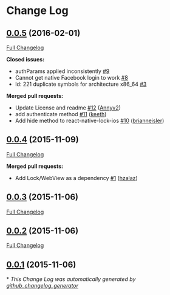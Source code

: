 # Change Log

## [0.0.5](https://github.com/auth0/react-native-lock-ios/tree/0.0.5) (2016-02-01)
[Full Changelog](https://github.com/auth0/react-native-lock-ios/compare/0.0.4...0.0.5)

**Closed issues:**

- authParams applied inconsistently [\#9](https://github.com/auth0/react-native-lock-ios/issues/9)
- Cannot get native Facebook login to work [\#8](https://github.com/auth0/react-native-lock-ios/issues/8)
- ld: 221 duplicate symbols for architecture x86\_64 [\#3](https://github.com/auth0/react-native-lock-ios/issues/3)

**Merged pull requests:**

- Update License and readme [\#12](https://github.com/auth0/react-native-lock-ios/pull/12) ([Annyv2](https://github.com/Annyv2))
- add authenticate method [\#11](https://github.com/auth0/react-native-lock-ios/pull/11) ([keeth](https://github.com/keeth))
- Add hide method to react-native-lock-ios [\#10](https://github.com/auth0/react-native-lock-ios/pull/10) ([brianneisler](https://github.com/brianneisler))

## [0.0.4](https://github.com/auth0/react-native-lock-ios/tree/0.0.4) (2015-11-09)
[Full Changelog](https://github.com/auth0/react-native-lock-ios/compare/0.0.3...0.0.4)

**Merged pull requests:**

- Add Lock/WebView as a dependency [\#1](https://github.com/auth0/react-native-lock-ios/pull/1) ([hzalaz](https://github.com/hzalaz))

## [0.0.3](https://github.com/auth0/react-native-lock-ios/tree/0.0.3) (2015-11-06)
[Full Changelog](https://github.com/auth0/react-native-lock-ios/compare/0.0.2...0.0.3)

## [0.0.2](https://github.com/auth0/react-native-lock-ios/tree/0.0.2) (2015-11-06)
[Full Changelog](https://github.com/auth0/react-native-lock-ios/compare/0.0.1...0.0.2)

## [0.0.1](https://github.com/auth0/react-native-lock-ios/tree/0.0.1) (2015-11-06)


\* *This Change Log was automatically generated by [github_changelog_generator](https://github.com/skywinder/Github-Changelog-Generator)*